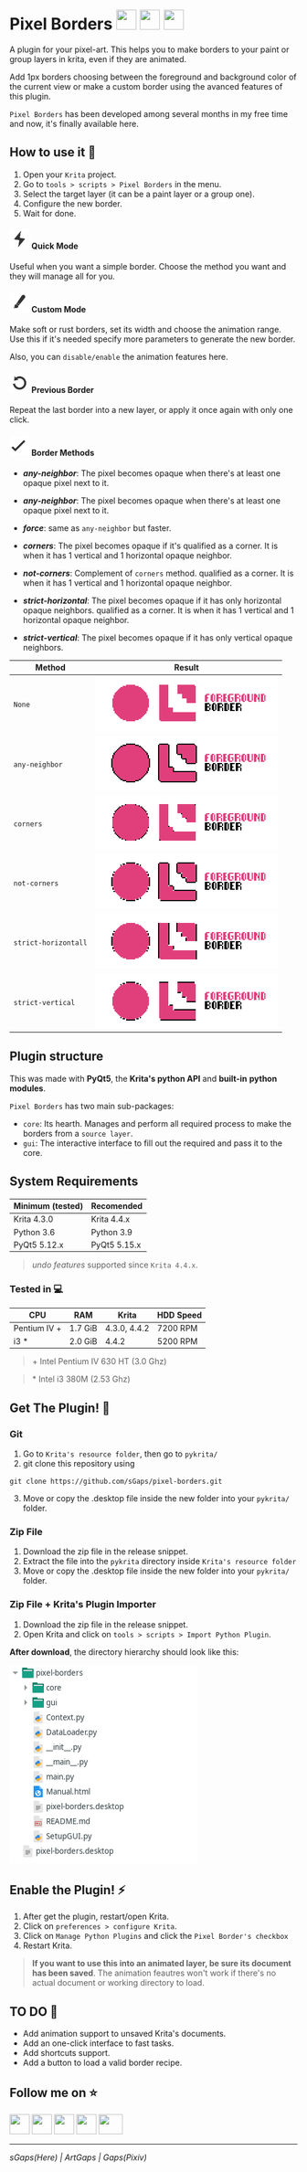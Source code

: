 # Pixel Borders <img width=35 height=35 src="https://simpleicons.org/icons/python.svg"/> <img width=35 height=35 src="https://simpleicons.org/icons/krita.svg"/> <img width=35 height=35 src="https://simpleicons.org/icons/qt.svg"/> #

A plugin for your pixel-art. This helps you to make borders to your
paint or group layers in krita, even if they are animated.

Add 1px borders choosing between the foreground and background color of the
current view or make a custom border using the avanced features of this plugin.

`Pixel Borders` has been developed among several months in my free time and
now, it's finally available here.

## How to use it :art: ##
1. Open your `Krita` project.
2. Go to `tools > scripts > Pixel Borders` in the menu.
3. Select the target layer (it can be a paint layer or a group one).
4. Configure the new border.
5. Wait for done.


#### <img width=35 height=35 src="./gui/images/quick.svg"> Quick Mode ####
Useful when you want a simple border. Choose the method you want and they will
manage all for you.

#### <img width=35 height=35 src="./gui/images/custom.svg"> Custom Mode ####
Make soft or rust borders, set its width and choose the animation range. Use
this if it's needed specify more parameters to generate the new border.

Also, you can `disable/enable` the animation features here.

#### <img width=35 height=35 src="./gui/images/repeat.svg"> Previous Border ####
Repeat the last border into a new layer, or apply it once again with only one
click.

#### <img width=35 height=35 src="./gui/images/ok.svg"> Border Methods #####

* _**any-neighbor**_: The pixel becomes opaque when there's at least one opaque pixel next to it.

* _**any-neighbor**_: The pixel becomes opaque when there's at least one opaque pixel next to it.

* _**force**_: same as `any-neighbor` but faster.

* _**corners**_: The pixel becomes opaque if it's qualified as a corner. It is when it has 1 vertical and 1 horizontal opaque neighbor.

* _**not-corners**_: Complement of `corners` method.
qualified as a corner. It is when it has 1 vertical and 1 horizontal opaque neighbor.

* _**strict-horizontal**_: The pixel becomes opaque if it has only horizontal opaque neighbors.
qualified as a corner. It is when it has 1 vertical and 1 horizontal opaque neighbor.

* _**strict-vertical**_: The pixel becomes opaque if it has only vertical opaque neighbors.

|       Method          |         Result        |
| --------------------- | --------------------- |
| `None`                | ![None]               |
| `any-neighbor`        | ![Any-Neighbor]       |
| `corners`             | ![Corners]            |
| `not-corners`         | ![Not-Corners]        |
| `strict-horizontall`  | ![Strict-Horizontal]  |
| `strict-vertical`     | ![Strict-Vertical]    |



## Plugin structure ##
This was made with **PyQt5**, the **Krita's python API** and **built-in**
**python modules**.

`Pixel Borders` has two main sub-packages:

* `core`: Its hearth. Manages and perform all required process to make the
borders from a `source layer`.
* `gui`: The interactive interface to fill out the required and pass it to
the core.

## System Requirements ##
| Minimum (tested) | Recomended   |
| ---------------- | ------------ |
| Krita 4.3.0      | Krita 4.4.x  |
| Python 3.6       | Python 3.9   |
| PyQt5 5.12.x     | PyQt5 5.15.x |

> _undo features_ supported since `Krita 4.4.x`.

### Tested in :computer: ###
| CPU          | RAM     | Krita        | HDD Speed |
| ------------ | ------- | ------------ | --------- |
| Pentium IV + | 1.7 GiB | 4.3.0, 4.4.2 | 7200 RPM  |
| i3         * | 2.0 GiB | 4.4.2        | 5200 RPM  |

> \+ Intel Pentium IV 630 HT (3.0 Ghz)

> \* Intel i3 380M (2.53 Ghz)

## Get The Plugin! :arrow_down_small: ##
### Git ###
1. Go to `Krita's resource folder`, then go to `pykrita/`
2. git clone this repository using
```
git clone https://github.com/sGaps/pixel-borders.git
```
3. Move or copy the .desktop file inside the new folder into your `pykrita/`
folder.

### Zip File ###
1. Download the zip file in the release snippet.
2. Extract the file into the `pykrita` directory inside `Krita's resource folder`
3. Move or copy the .desktop file inside the new folder into your `pykrita/`
folder.

### Zip File + Krita's Plugin Importer ###
1. Download the zip file in the release snippet.
2. Open Krita and click on `tools > scripts > Import Python Plugin`.

**After download**, the directory hierarchy should look like this:

![PluginInstalled]

## Enable the Plugin! :zap: ###

1. After get the plugin, restart/open Krita.
2. Click on `preferences > configure Krita`.
3. Click on `Manage Python Plugins` and click the `Pixel Border's checkbox`
4. Restart Krita.

> **If you want to use this into an animated layer, be sure its document has been saved**. The animation feautres won't work if there's no actual document or working directory to load.

## TO DO :wrench: ##
* Add animation support to unsaved Krita's documents.
* Add an one-click interface to fast tasks.
* Add shortcuts support.
* Add a button to load a valid border recipe.

## Follow me on :star: ##
<a href="https://pixiv.me/artgaps"><img width=35 height=35 src="https://simpleicons.org/icons/pixiv.svg"/></a>
<a href="https://github.com/sGaps"><img width=35 height=35 src="https://simpleicons.org/icons/github.svg"/></a>
<a href="https://www.deviantart.com/artgaps"><img width=35 height=35 src="https://simpleicons.org/icons/deviantart.svg"/></a>
<a href="https://mobile.twitter.com/ArtGaps"><img width=35 height=35 src="https://simpleicons.org/icons/twitter.svg"/></a>
<a href="https://artgaps.newgrounds.com/"><img width=42 height=35 src="http://www.newgrounds.com/downloads/designassets/assets/ng_tank.png"/></a>

---
_sGaps(Here) | ArtGaps | Gaps(Pixiv)_

[//]:         #------------(References)-------------
[Pixiv]:      <https://pixiv.me/artgaps>
[Newgrounds]: <https://artgaps.newgrounds.com/>
[Github]:     <https://github.com/sGaps>
[DeviantArt]: <https://www.deviantart.com/artgaps>
[PluginInstalled]: <./tutorial/plugin-installed.png>
[//]:         #------------(Borders)-------------
[Any-Neighbor]:      <./tutorial/any-neighbor.png>
[Corners]:           <./tutorial/corners.png>
[Not-Corners]:       <./tutorial/not-corners.png>
[Strict-Horizontal]: <./tutorial/strict-horizontal.png>
[Strict-Vertical]:   <./tutorial/strict-vertical.png>
[None]:              <./tutorial/none.png>

